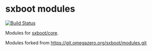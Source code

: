 # sxboot modules

[![Build Status](https://drone.omegazero.org/api/badges/sxboot/modules/status.svg)](https://drone.omegazero.org/sxboot/modules)

Modules for [sxboot/core](https://git.omegazero.org/sxboot/core).

Modules forked from https://git.omegazero.org/sxboot/modules.git
